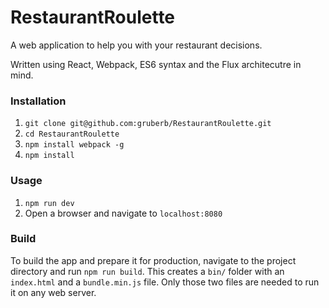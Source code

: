 # RestaurantRoulette
A web application to help you with your restaurant decisions.

Written using React, Webpack, ES6 syntax and the Flux architecutre in mind.

### Installation

1. `git clone git@github.com:gruberb/RestaurantRoulette.git`
2. `cd RestaurantRoulette`
3. `npm install webpack -g`
4. `npm install`

### Usage

1. `npm run dev`
2. Open a browser and navigate to `localhost:8080`

### Build

To build the app and prepare it for production, navigate to the project directory and run `npm run build`.
This creates a `bin/` folder with an `index.html` and a `bundle.min.js` file. Only those two files are needed to run it on any web server.
